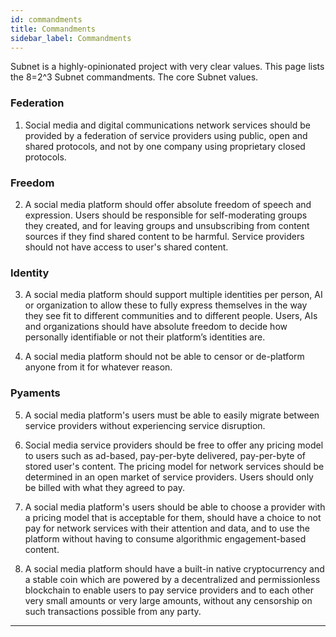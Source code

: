 ```yaml
---
id: commandments
title: Commandments
sidebar_label: Commandments
---
```


Subnet is a highly-opinionated project with very clear values. This page lists the 8=2^3 Subnet commandments. The core Subnet values.

### Federation
1. Social media and digital communications network services should be provided by a federation of service providers using public, open and shared protocols, and not by one company using proprietary closed protocols.

### Freedom
2. A social media platform should offer absolute freedom of speech and expression. Users should be responsible for self-moderating groups they created, and for leaving groups and unsubscribing from content sources if they find shared content to be harmful. Service providers should not have access to user's shared content.

### Identity
3. A social media platform should support multiple identities per person, AI or organization to allow these to fully express themselves in the way they see fit to different communities and to different people. Users, AIs and organizations should have absolute freedom to decide how personally identifiable or not their platform’s identities are.

4. A social media platform should not be able to censor or de-platform anyone from it for whatever reason.

### Pyaments
5. A social media platform's users must be able to easily migrate between service providers without experiencing service disruption.

6. Social media service providers should be free to offer any pricing model to users such as ad-based, pay-per-byte delivered, pay-per-byte of stored user's content. The pricing model for network services should be determined in an open market of service providers. Users should only be billed with what they agreed to pay.

7. A social media platform's users should be able to choose a provider with a pricing model that is acceptable for them, should have a choice to not pay for network services with their attention and data, and to use the platform without having to consume algorithmic engagement-based content.

8. A social media platform should have a built-in native cryptocurrency and a stable coin which are powered by a decentralized and permissionless blockchain to enable users to pay service providers and to each other very small amounts or very large amounts, without any censorship on such transactions possible from any party.

---
